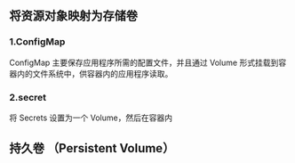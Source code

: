 ## 将资源对象映射为存储卷

### 1.ConfigMap

ConfigMap 主要保存应用程序所需的配置文件，并且通过 Volume 形式挂载到容器内的文件系统中，供容器内的应用程序读取。

### 2.secret

将 Secrets 设置为一个 Volume，然后在容器内

## 持久卷 （Persistent Volume）

